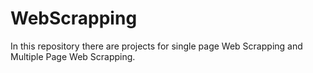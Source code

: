 # WebScrapping
In this repository there are projects for single page Web Scrapping and Multiple Page Web Scrapping.

